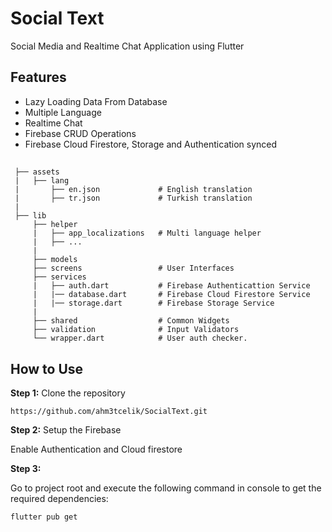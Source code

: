 # Social Text

Social Media and Realtime Chat Application using Flutter

## Features
- Lazy Loading Data From Database
- Multiple Language
- Realtime Chat
- Firebase CRUD Operations
- Firebase Cloud Firestore, Storage and Authentication synced

##
```text
 ├── assets
 |   ├── lang
 |       ├── en.json             # English translation
 |       ├── tr.json             # Turkish translation
 |    
 ├── lib
     ├── helper                  
     |   ├── app_localizations   # Multi language helper
     |   ├── ...
     |
     ├── models                  
     ├── screens                 # User Interfaces
     ├── services                
     |   ├── auth.dart           # Firebase Authenticattion Service
     |   |── database.dart       # Firebase Cloud Firestore Service
     |   |── storage.dart        # Firebase Storage Service
     |
     ├── shared                  # Common Widgets
     ├── validation              # Input Validators
     └── wrapper.dart            # User auth checker. 
```

## How to Use 

**Step 1:** Clone the repository

```
https://github.com/ahm3tcelik/SocialText.git
```

**Step 2:** Setup the Firebase

Enable Authentication and Cloud firestore

**Step 3:**

Go to project root and execute the following command in console to get the required dependencies: 

```
flutter pub get 
```
